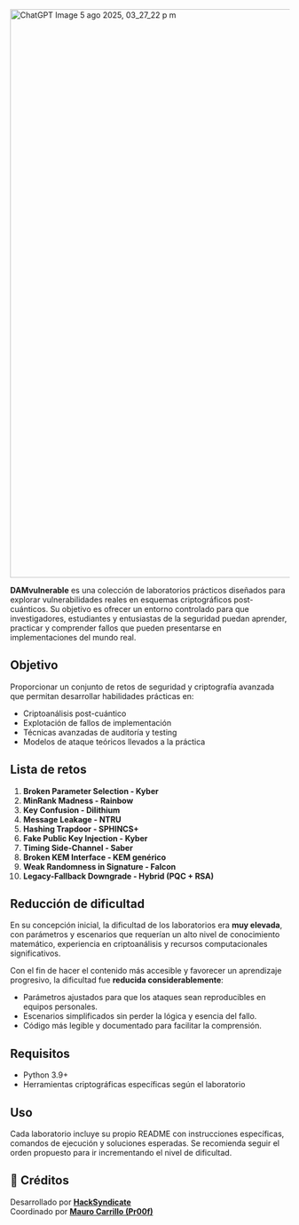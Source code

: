 
<img width="1536" height="1024" alt="ChatGPT Image 5 ago 2025, 03_27_22 p m" src="https://github.com/user-attachments/assets/9a6dda14-a76c-4dbc-b4b3-6dabffa53b23" />

**DAMvulnerable** es una colección de laboratorios prácticos diseñados para explorar vulnerabilidades reales en esquemas criptográficos post-cuánticos. Su objetivo es ofrecer un entorno controlado para que investigadores, estudiantes y entusiastas de la seguridad puedan aprender, practicar y comprender fallos que pueden presentarse en implementaciones del mundo real.

## Objetivo

Proporcionar un conjunto de retos de seguridad y criptografía avanzada que permitan desarrollar habilidades prácticas en:

- Criptoanálisis post-cuántico
- Explotación de fallos de implementación
- Técnicas avanzadas de auditoría y testing
- Modelos de ataque teóricos llevados a la práctica

## Lista de retos

1. **Broken Parameter Selection - Kyber**  
2. **MinRank Madness - Rainbow**  
3. **Key Confusion - Dilithium**  
4. **Message Leakage - NTRU**  
5. **Hashing Trapdoor - SPHINCS+**  
6. **Fake Public Key Injection - Kyber**  
7. **Timing Side-Channel - Saber**  
8. **Broken KEM Interface - KEM genérico**  
9. **Weak Randomness in Signature - Falcon**  
10. **Legacy-Fallback Downgrade - Hybrid (PQC + RSA)**

## Reducción de dificultad

En su concepción inicial, la dificultad de los laboratorios era **muy elevada**, con parámetros y escenarios que requerían un alto nivel de conocimiento matemático, experiencia en criptoanálisis y recursos computacionales significativos.  

Con el fin de hacer el contenido más accesible y favorecer un aprendizaje progresivo, la dificultad fue **reducida considerablemente**:
- Parámetros ajustados para que los ataques sean reproducibles en equipos personales.
- Escenarios simplificados sin perder la lógica y esencia del fallo.
- Código más legible y documentado para facilitar la comprensión.

## Requisitos

- Python 3.9+  
- Herramientas criptográficas específicas según el laboratorio    

## Uso

Cada laboratorio incluye su propio README con instrucciones específicas, comandos de ejecución y soluciones esperadas. Se recomienda seguir el orden propuesto para ir incrementando el nivel de dificultad.

## 📜 Créditos

Desarrollado por [**HackSyndicate**](https://www.hacksyndicate.xyz)  
Coordinado por [**Mauro Carrillo (Pr00f)**](https://www.linkedin.com/in/mauro-carrillo-7a326a208)
